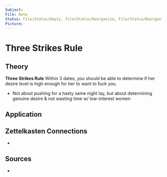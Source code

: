 ```yaml
---
Subject: 
File: Note
Status: File/Status/Empty, File/Status/Reorganize, File/Status/Reorganize, File/Status/Recategorize, File/Status/Summarize, File/Status/Structuralize
Picture: 
---
```


# Three Strikes Rule

## Theory

**Three Strikes Rule** Within 3 dates, you should be able to determine if her desire level is high enough for her to want to fuck you. 
- Not about pushing for a hasty same night lay, but about determining genuine desire & not wasting time w/ low-interest women



## Application


## Zettelkasten Connections
- 

## Sources
- 






